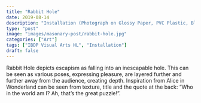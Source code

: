 ```yaml
---
title: "Rabbit Hole"
date: 2019-08-14
description: "Installation (Photograph on Glossy Paper, PVC Plastic, Black Foam Board); 39.5(W) x 39.5(H) x 9(D) cm"
type: "post"
image: "images/masonary-post/rabbit-hole.jpg"
categories: ["Art"]
tags: ["IBDP Visual Arts HL", "Installation"]
draft: false
---
```


Rabbit Hole depicts escapism as falling into an inescapable hole. This can be seen as various poses, expressing pleasure, are layered further and further away from the audience, creating depth. Inspiration from Alice in Wonderland can be seen from texture, title and the quote at the back: “Who in the world am I? Ah, that’s the great puzzle!”.
